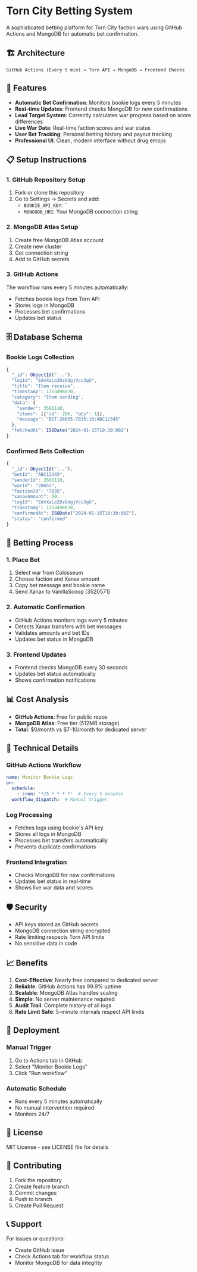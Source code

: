 # Torn City Betting System

A sophisticated betting platform for Torn City faction wars using GitHub Actions and MongoDB for automatic bet confirmation.

## 🏗️ Architecture

```
GitHub Actions (Every 5 min) → Torn API → MongoDB → Frontend Checks
```

## 🚀 Features

- **Automatic Bet Confirmation**: Monitors bookie logs every 5 minutes
- **Real-time Updates**: Frontend checks MongoDB for new confirmations
- **Lead Target System**: Correctly calculates war progress based on score differences
- **Live War Data**: Real-time faction scores and war status
- **User Bet Tracking**: Personal betting history and payout tracking
- **Professional UI**: Clean, modern interface without drug emojis

## 📋 Setup Instructions

### 1. GitHub Repository Setup

1. Fork or clone this repository
2. Go to Settings → Secrets and add:
   - `BOOKIE_API_KEY`: ``
   - `MONGODB_URI`: Your MongoDB connection string

### 2. MongoDB Atlas Setup

1. Create free MongoDB Atlas account
2. Create new cluster
3. Get connection string
4. Add to GitHub secrets

### 3. GitHub Actions

The workflow runs every 5 minutes automatically:
- Fetches bookie logs from Torn API
- Stores logs in MongoDB
- Processes bet confirmations
- Updates bet status

## 🗄️ Database Schema

### Bookie Logs Collection
```javascript
{
  "_id": ObjectId("..."),
  "logId": "EdvXaLo2DzGdgjVcu3gG",
  "title": "Item receive",
  "timestamp": 1753498070,
  "category": "Item sending",
  "data": {
    "sender": 3566110,
    "items": [{"id": 206, "qty": 1}],
    "message": "BET:28655:7835:10:ABC12345"
  },
  "fetchedAt": ISODate("2024-01-15T10:30:00Z")
}
```

### Confirmed Bets Collection
```javascript
{
  "_id": ObjectId("..."),
  "betId": "ABC12345",
  "senderId": 3566110,
  "warId": "28655",
  "factionId": "7835",
  "xanaxAmount": 10,
  "logId": "EdvXaLo2DzGdgjVcu3gG",
  "timestamp": 1753498070,
  "confirmedAt": ISODate("2024-01-15T10:30:00Z"),
  "status": "confirmed"
}
```

## 🎯 Betting Process

### 1. Place Bet
1. Select war from Colosseum
2. Choose faction and Xanax amount
3. Copy bet message and bookie name
4. Send Xanax to VanillaScoop [3520571]

### 2. Automatic Confirmation
- GitHub Actions monitors logs every 5 minutes
- Detects Xanax transfers with bet messages
- Validates amounts and bet IDs
- Updates bet status in MongoDB

### 3. Frontend Updates
- Frontend checks MongoDB every 30 seconds
- Updates bet status automatically
- Shows confirmation notifications

## 📊 Cost Analysis

- **GitHub Actions**: Free for public repos
- **MongoDB Atlas**: Free tier (512MB storage)
- **Total**: $0/month vs $7-10/month for dedicated server

## 🔧 Technical Details

### GitHub Actions Workflow
```yaml
name: Monitor Bookie Logs
on:
  schedule:
    - cron: '*/5 * * * *'  # Every 5 minutes
  workflow_dispatch:  # Manual trigger
```

### Log Processing
- Fetches logs using bookie's API key
- Stores all logs in MongoDB
- Processes bet transfers automatically
- Prevents duplicate confirmations

### Frontend Integration
- Checks MongoDB for new confirmations
- Updates bet status in real-time
- Shows live war data and scores

## 🛡️ Security

- API keys stored as GitHub secrets
- MongoDB connection string encrypted
- Rate limiting respects Torn API limits
- No sensitive data in code

## 📈 Benefits

1. **Cost-Effective**: Nearly free compared to dedicated server
2. **Reliable**: GitHub Actions has 99.9% uptime
3. **Scalable**: MongoDB Atlas handles scaling
4. **Simple**: No server maintenance required
5. **Audit Trail**: Complete history of all logs
6. **Rate Limit Safe**: 5-minute intervals respect API limits

## 🚀 Deployment

### Manual Trigger
1. Go to Actions tab in GitHub
2. Select "Monitor Bookie Logs"
3. Click "Run workflow"

### Automatic Schedule
- Runs every 5 minutes automatically
- No manual intervention required
- Monitors 24/7

## 📝 License

MIT License - see LICENSE file for details

## 🤝 Contributing

1. Fork the repository
2. Create feature branch
3. Commit changes
4. Push to branch
5. Create Pull Request

## 📞 Support

For issues or questions:
- Create GitHub issue
- Check Actions tab for workflow status
- Monitor MongoDB for data integrity 
